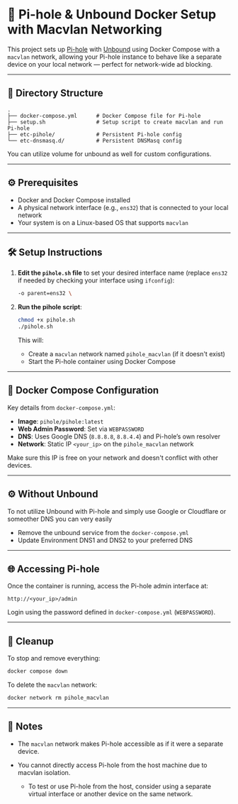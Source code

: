 # 🧱 Pi-hole & Unbound Docker Setup with Macvlan Networking

This project sets up [Pi-hole](https://pi-hole.net/) with [Unbound](https://github.com/NLnetLabs/unbound) using Docker Compose with a `macvlan` network, allowing your Pi-hole instance to behave like a separate device on your local network — perfect for network-wide ad blocking.

---

## 📁 Directory Structure

```
.
├── docker-compose.yml      # Docker Compose file for Pi-hole
├── setup.sh                # Setup script to create macvlan and run Pi-hole
├── etc-pihole/             # Persistent Pi-hole config
└── etc-dnsmasq.d/          # Persistent DNSMasq config
```

You can utilize volume for unbound as well for custom configurations.


---

## ⚙️ Prerequisites

* Docker and Docker Compose installed
* A physical network interface (e.g., `ens32`) that is connected to your local network
* Your system is on a Linux-based OS that supports `macvlan`

---

## 🛠️ Setup Instructions

1. **Edit the `pihole.sh` file** to set your desired interface name (replace `ens32` if needed by checking your interface using `ifconfig`):

   ```bash
   -o parent=ens32 \
   ```

2. **Run the pihole script**:

   ```bash
   chmod +x pihole.sh
   ./pihole.sh
   ```

   This will:

   * Create a `macvlan` network named `pihole_macvlan` (if it doesn't exist)
   * Start the Pi-hole container using Docker Compose

---

## 🐳 Docker Compose Configuration

Key details from `docker-compose.yml`:

* **Image**: `pihole/pihole:latest`
* **Web Admin Password**: Set via `WEBPASSWORD`
* **DNS**: Uses Google DNS (`8.8.8.8`, `8.8.4.4`) and Pi-hole’s own resolver
* **Network**: Static IP `<your_ip>` on the `pihole_macvlan` network

Make sure this IP is free on your network and doesn't conflict with other devices.

---

## ⚙️ Without Unbound

To not utilize Unbound with Pi-hole and simply use Google or Cloudflare or someother DNS you can very easily 
* Remove the unbound service from the `docker-compose.yml`
* Update Environment DNS1 and DNS2 to your preferred DNS

---

## 🌐 Accessing Pi-hole

Once the container is running, access the Pi-hole admin interface at:

```
http://<your_ip>/admin
```

Login using the password defined in `docker-compose.yml` (`WEBPASSWORD`).

---

## 🧽 Cleanup

To stop and remove everything:

```bash
docker compose down
```

To delete the `macvlan` network:

```bash
docker network rm pihole_macvlan
```

---

## 📝 Notes

* The `macvlan` network makes Pi-hole accessible as if it were a separate device.
* You cannot directly access Pi-hole from the host machine due to macvlan isolation.

  * To test or use Pi-hole from the host, consider using a separate virtual interface or another device on the same network.

